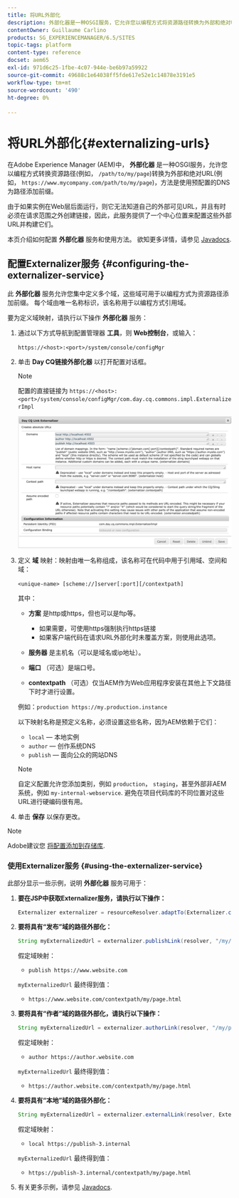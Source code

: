 ```yaml
---
title: 将URL外部化
description: 外部化器是一种OSGI服务，它允许您以编程方式将资源路径转换为外部和绝对URL
contentOwner: Guillaume Carlino
products: SG_EXPERIENCEMANAGER/6.5/SITES
topic-tags: platform
content-type: reference
docset: aem65
exl-id: 971d6c25-1fbe-4c07-944e-be6b97a59922
source-git-commit: 49688c1e64038ff5fde617e52e1c14878e3191e5
workflow-type: tm+mt
source-wordcount: '490'
ht-degree: 0%

---
```


# 将URL外部化{#externalizing-urls}

在Adobe Experience Manager (AEM)中， **外部化器** 是一种OSGI服务，允许您以编程方式转换资源路径(例如， `/path/to/my/page`)转换为外部和绝对URL(例如， `https://www.mycompany.com/path/to/my/page`)，方法是使用预配置的DNS为路径添加前缀。

由于如果实例在Web层后面运行，则它无法知道自己的外部可见URL，并且有时必须在请求范围之外创建链接，因此，此服务提供了一个中心位置来配置这些外部URL并构建它们。

本页介绍如何配置 **外部化器** 服务和使用方法。 欲知更多详情，请参见 [Javadocs](https://developer.adobe.com/experience-manager/reference-materials/6-5/javadoc/com/day/cq/commons/Externalizer.html).

## 配置Externalizer服务 {#configuring-the-externalizer-service}

此 **外部化器** 服务允许您集中定义多个域，这些域可用于以编程方式为资源路径添加前缀。 每个域由唯一名称标识，该名称用于以编程方式引用域。

要为定义域映射，请执行以下操作 **外部化器** 服务：

1. 通过以下方式导航到配置管理器 **工具**，则 **Web控制台**，或输入：

   `https://<host>:<port>/system/console/configMgr`

1. 单击 **Day CQ链接外部化器** 以打开配置对话框。

   >[!NOTE]
   >
   >配置的直接链接为 `https://<host>:<port>/system/console/configMgr/com.day.cq.commons.impl.ExternalizerImpl`

   ![aem-externalizer-01](assets/aem-externalizer-01.png)

1. 定义 **域** 映射：映射由唯一名称组成，该名称可在代码中用于引用域、空间和域：

   `<unique-name> [scheme://]server[:port][/contextpath]`

   其中：

   * **方案** 是http或https，但也可以是ftp等。

      * 如果需要，可使用https强制执行https链接
      * 如果客户端代码在请求URL外部化时未覆盖方案，则使用此选项。

   * **服务器** 是主机名（可以是域名或ip地址）。
   * **端口** （可选）是端口号。
   * **contextpath** （可选）仅当AEM作为Web应用程序安装在其他上下文路径下时才进行设置。

   例如：`production https://my.production.instance`

   以下映射名称是预定义名称，必须设置这些名称，因为AEM依赖于它们：

   * `local`  — 本地实例
   * `author`  — 创作系统DNS
   * `publish`  — 面向公众的网站DNS

   >[!NOTE]
   >
   >自定义配置允许您添加类别，例如 `production`， `staging`，甚至外部非AEM系统，例如 `my-internal-webservice`. 避免在项目代码库的不同位置对这些URL进行硬编码很有用。

1. 单击 **保存** 以保存更改。

>[!NOTE]
>
>Adobe建议您 [将配置添加到存储库](/help/sites-deploying/configuring.md#addinganewconfigurationtotherepository).

### 使用Externalizer服务 {#using-the-externalizer-service}

此部分显示一些示例，说明 **外部化器** 服务可用于：

1. **要在JSP中获取Externalizer服务，请执行以下操作：**

   ```java
   Externalizer externalizer = resourceResolver.adaptTo(Externalizer.class);
   ```

1. **要将具有“发布”域的路径外部化：**

   ```java
   String myExternalizedUrl = externalizer.publishLink(resolver, "/my/page") + ".html";
   ```

   假定域映射：

   * `publish https://www.website.com`

   `myExternalizedUrl` 最终得到值：

   * `https://www.website.com/contextpath/my/page.html`

1. **要将具有“作者”域的路径外部化，请执行以下操作：**

   ```java
   String myExternalizedUrl = externalizer.authorLink(resolver, "/my/page") + ".html";
   ```

   假定域映射：

   * `author https://author.website.com`

   `myExternalizedUrl` 最终得到值：

   * `https://author.website.com/contextpath/my/page.html`

1. **要将具有“本地”域的路径外部化：**

   ```java
   String myExternalizedUrl = externalizer.externalLink(resolver, Externalizer.LOCAL, "/my/page") + ".html";
   ```

   假定域映射：

   * `local https://publish-3.internal`

   `myExternalizedUrl` 最终得到值：

   * `https://publish-3.internal/contextpath/my/page.html`

1. 有关更多示例，请参见 [Javadocs](https://developer.adobe.com/experience-manager/reference-materials/6-5/javadoc/com/day/cq/commons/Externalizer.html).
